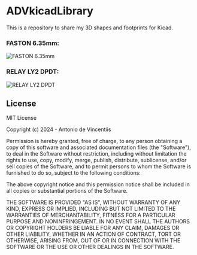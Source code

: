 # ADVkicadLibrary

This is a repository to share my 3D shapes and  footprints for Kicad.

### FASTON 6.35mm:


![FASTON 6.35mm](https://github.com/devincentiis/ADVkicadLibrary/blob/main/ADVlibrary.images/Faston6.35.jpg?raw=true)


### RELAY LY2 DPDT:


![RELAY LY2 DPDT](https://github.com/devincentiis/ADVkicadLibrary/blob/main/ADVlibrary.images/Relay_DPDT_LY2.jpg?raw=true)


## License

MIT License

Copyright (c) 2024 - Antonio de Vincentiis

Permission is hereby granted, free of charge, to any person obtaining a copy
of this software and associated documentation files (the "Software"), to deal
in the Software without restriction, including without limitation the rights
to use, copy, modify, merge, publish, distribute, sublicense, and/or sell
copies of the Software, and to permit persons to whom the Software is
furnished to do so, subject to the following conditions:

The above copyright notice and this permission notice shall be included in all
copies or substantial portions of the Software.

THE SOFTWARE IS PROVIDED "AS IS", WITHOUT WARRANTY OF ANY KIND, EXPRESS OR
IMPLIED, INCLUDING BUT NOT LIMITED TO THE WARRANTIES OF MERCHANTABILITY,
FITNESS FOR A PARTICULAR PURPOSE AND NONINFRINGEMENT. IN NO EVENT SHALL THE
AUTHORS OR COPYRIGHT HOLDERS BE LIABLE FOR ANY CLAIM, DAMAGES OR OTHER
LIABILITY, WHETHER IN AN ACTION OF CONTRACT, TORT OR OTHERWISE, ARISING FROM,
OUT OF OR IN CONNECTION WITH THE SOFTWARE OR THE USE OR OTHER DEALINGS IN THE
SOFTWARE.
